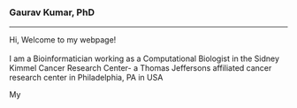 ### Gaurav Kumar, PhD
<hr>
<p>Hi, Welcome to my webpage!<br/>
<br/> 
I am a Bioinformatician working as a Computational Biologist in the Sidney Kimmel Cancer Research Center- a Thomas Jeffersons affiliated cancer research center in Philadelphia, PA in USA</p>

<p>My </p> 
